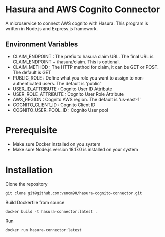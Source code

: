 # Hasura and AWS Cognito Connector

A microservice to connect AWS cognito with Hasura. This program is written in Node.js and Express.js framework.

## Environment Variables
* CLAIM_ENDPOINT : The prefix to hasura claim URL. The final URL is CLAIM_ENDPOINT + /hasura/claim. This is optional.
* CLAIM_METHOD : The HTTP method for claim, it can be GET or POST. The default is GET
* PUBLIC_ROLE : Define what you role you want to assign to non-authenticated users. The default is 'public'
* USER_ID_ATTRIBUTE : Cognito User ID Attribute
* USER_ROLE_ATTRIBUTE : Cognito User Role Attribute
* AWS_REGION : Cognito AWS region. The default is 'us-east-1'
* COGNITO_CLIENT_ID : Cognito Client ID
* COGNITO_USER_POOL_ID : Cognito User pool

# Prerequisite

* Make sure Docker installed on you system
* Make sure Node.js version 18.17.0 is installed on your system

# Installation

Clone the repository
```
git clone git@github.com:venom90/hasura-cognito-connector.git
```

Build Dockerfile from source

```
docker build -t hasura-connector:latest .
```

Run

```
docker run hasura-connector:latest
```
